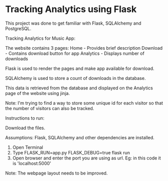 # Tracking Analytics using Flask

This project was done to get familiar with Flask, SQLAlchemy and PostgreSQL.

Tracking Analytics for Music App:

The website contains 3 pages: 
Home - Provides brief description
Download - Contains download button for app
Analytics - Displays number of downloads

Flask is used to render the pages and make app available for download.

SQLAlchemy is used to store a count of downloads in the database.

This data is retrieved from the database and displayed on the Analytics page of the website using jinja.

Note: I'm trying to find a way to store some unique id for each visitor so that the number of visitors can also be tracked.

Instructions to run:

Download the files.

Assumptions: Flask, SQLAlchemy and other dependencies are installed.

1) Open Terminal
2) Type FLASK_RUN=app.py FLASK_DEBUG=true flask run
3) Open browser and enter the port you are using as url. Eg: in this code it is 'localhost:5000'

Note: The webpage layout needs to be improved.

